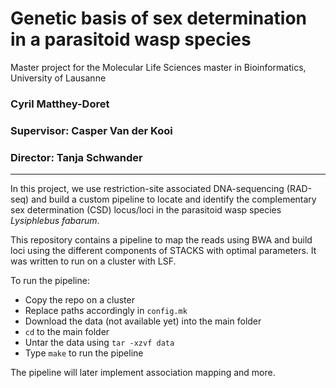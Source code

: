 # Genetic basis of sex determination in a parasitoid wasp species
Master project for the Molecular Life Sciences master in Bioinformatics, University of Lausanne

### Cyril Matthey-Doret
### Supervisor: Casper Van der Kooi
### Director: Tanja Schwander
---
In this project, we use restriction-site associated DNA-sequencing (RAD-seq) and build a custom pipeline to locate and identify the complementary sex determination (CSD) locus/loci in the parasitoid wasp species _Lysiphlebus fabarum_.

This repository contains a pipeline to map the reads using BWA and build loci using the different components of STACKS with optimal parameters. It was written to run on a cluster with LSF.

To run the pipeline:
* Copy the repo on a cluster
* Replace paths accordingly in ```config.mk```
* Download the data (not available yet) into the main folder
* ```cd``` to the main folder
* Untar the data using ```tar -xzvf data```
* Type ```make``` to run the pipeline

The pipeline will later implement association mapping and more.
